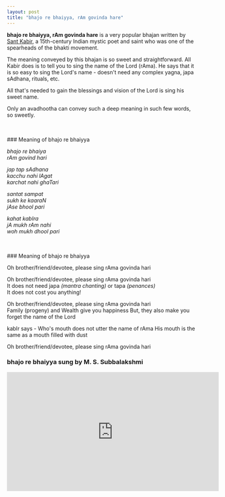 ```yaml
---
layout: post
title: "bhajo re bhaiyya, rAm govinda hare"
---
```

**bhajo re bhaiyya, rAm govinda hare** is a very popular bhajan written by [Sant Kabir](https://en.wikipedia.org/wiki/Kabir), a 15th-century Indian mystic poet and saint who was one of the spearheads of the bhakti movement. 

The meaning conveyed by this bhajan is so sweet and straightforward. All Kabir does is to tell you to sing the name of the Lord (rAma). He says that it is so easy to sing the Lord's name - doesn't need any complex yagna, japa sAdhana, rituals, etc. 

All that's needed to gain the blessings and vision of the Lord is sing his sweet name. 

Only an avadhootha can convey such a deep meaning in such few words, so sweetly. 

<br>
<br>
### Meaning of bhajo re bhaiyya

_bhajo re bhaiya  
rAm govind hari_ 
  
_jap tap sAdhana  
kacchu nahi lAgat  
karchat nahi ghaTari_  
  
_santat sampat  
sukh ke kaaraN  
jAse bhool pari_    
  
_kahat kabIra   
jA mukh rAm nahi  
woh mukh dhool pari_ 

<br>
<br>
### Meaning of bhajo re bhaiyya

Oh brother/friend/devotee, please sing rAma govinda hari  
  
Oh brother/friend/devotee, please sing rAma govinda hari  
It does not need japa _(mantra chanting)_ or tapa _(penances)_  
It does not cost you anything!   
  
Oh brother/friend/devotee, please sing rAma govinda hari  
Family (progeny) and Wealth give you happiness
But, they also make you forget the name of the Lord


kabIr says - 
Who's mouth does not utter the name of rAma
His mouth is the same as a mouth filled with dust

Oh brother/friend/devotee, please sing rAma govinda hari  
  
  
### bhajo re bhaiyya sung by M. S. Subbalakshmi
  
<iframe width="560" height="315" src="https://www.youtube.com/embed/qGCGtt_lxA0" frameborder="0" allow="accelerometer; autoplay; clipboard-write; encrypted-media; gyroscope; picture-in-picture" allowfullscreen></iframe>
